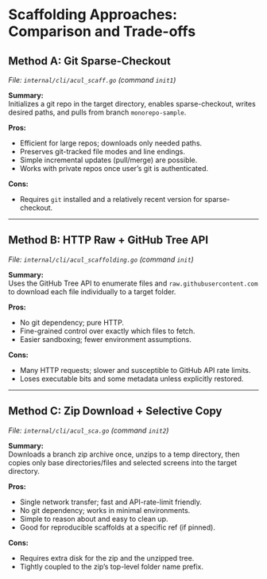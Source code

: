 # Scaffolding Approaches: Comparison and Trade-offs

## Method A: Git Sparse-Checkout
*File: `internal/cli/acul_scaff.go` (command `init1`)*

**Summary:**  
Initializes a git repo in the target directory, enables sparse-checkout, writes desired paths, and pulls from branch `monorepo-sample`.

**Pros:**
- Efficient for large repos; downloads only needed paths.
- Preserves git-tracked file modes and line endings.
- Simple incremental updates (pull/merge) are possible.
- Works with private repos once user’s git is authenticated.

**Cons:**
- Requires `git` installed and a relatively recent version for sparse-checkout.


---

## Method B: HTTP Raw + GitHub Tree API
*File: `internal/cli/acul_scaffolding.go` (command `init`)*

**Summary:**  
Uses the GitHub Tree API to enumerate files and `raw.githubusercontent.com` to download each file individually to a target folder.

**Pros:**
- No git dependency; pure HTTP.
- Fine-grained control over exactly which files to fetch.
- Easier sandboxing; fewer environment assumptions.

**Cons:**
- Many HTTP requests; slower and susceptible to GitHub API rate limits.
- Loses executable bits and some metadata unless explicitly restored.


---

## Method C: Zip Download + Selective Copy
*File: `internal/cli/acul_sca.go` (command `init2`)*

**Summary:**  
Downloads a branch zip archive once, unzips to a temp directory, then copies only base directories/files and selected screens into the target directory.

**Pros:**
- Single network transfer; fast and API-rate-limit friendly.
- No git dependency; works in minimal environments.
- Simple to reason about and easy to clean up.
- Good for reproducible scaffolds at a specific ref (if pinned).

**Cons:**
- Requires extra disk for the zip and the unzipped tree.
- Tightly coupled to the zip’s top-level folder name prefix. 